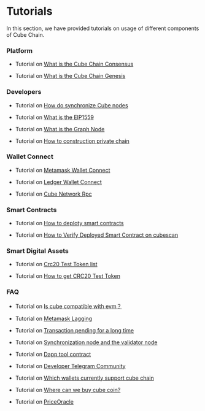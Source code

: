# Tutorials

In this section, we have provided tutorials on usage of different components of Cube Chain.

### Platform

* Tutorial on [What is the Cube Chain Consensus](./consensus.md)

* Tutorial on [What is the Cube Chain Genesis](./genesis.md)



### Developers

* Tutorial on [How do synchronize Cube nodes](./dev/install.md)

* Tutorial on [What is the EIP1559](./dev/about-eip1559.md)

* Tutorial on [What is the Graph Node](./dev/graphnode.md)

* Tutorial on [How to construction private chain](./dev/private_chain.md)



### Wallet Connect

* Tutorial on [Metamask Wallet Connect](./wallet.md)

* Tutorial on [Ledger Wallet Connect](./wallet.md)

* Tutorial on [Cube Network Rpc](./mainnet.md)


### Smart Contracts

* Tutorial on [How to deploty smart contracts](./dev/contract.md)

* Tutorial on [How to Verify Deployed Smart Contract on cubescan](./dev/contract.md)

### Smart Digital Assets

* Tutorial on [Crc20 Test Token list](./testnet.md)

* Tutorial on [How to get CRC20 Test Token](./testnet.md)

### FAQ

* Tutorial on [Is cube compatible with evm？](./faq.md)

* Tutorial on [Metamask Lagging](./faq.md)

* Tutorial on [Transaction pending for a long time](./faq.md)

* Tutorial on [Synchronization node and the validator node](./faq.md)

* Tutorial on [Dapp tool contract](./faq.md)

* Tutorial on [Developer Telegram Community ](./faq.md)

* Tutorial on [Which wallets currently support cube chain](./faq.md)

* Tutorial on [Where can we buy cube coin?](./faq.md)

* Tutorial on [PriceOracle](./faq.md)




